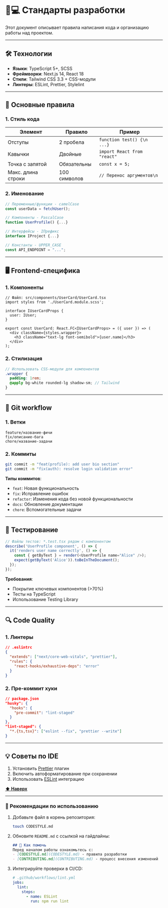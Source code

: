 # 🧑💻 Стандарты разработки

Этот документ описывает правила написания кода и организацию работы над проектом.

---

## 🛠 Технологии

- **Языки**: TypeScript 5+, SCSS
- **Фреймворки**: Next.js 14, React 18
- **Стили**: Tailwind CSS 3.3 + CSS-модули
- **Линтеры**: ESLint, Prettier, Stylelint

---

## 📜 Основные правила

### 1. Стиль кода

| Элемент               | Правило                          | Пример                     |
|-----------------------|----------------------------------|----------------------------|
| Отступы               | 2 пробела                       | `function test() {\n  ...}`|
| Кавычки               | Двойные                         | `import React from "react"`|
| Точка с запятой       | Обязательны                     | `const x = 5;`            |
| Макс. длина строки    | 100 символов                    | `// Перенос аргументов\n` |

### 2. Именование

```typescript
// Переменные/функции - camelCase
const userData = fetchUser();

// Компоненты - PascalCase
function UserProfile() {...}

// Интерфейсы - IПрефикс
interface IProject {...}

// Константы - UPPER_CASE
const API_ENDPOINT = "...";
```

---

## 🖥 Frontend-специфика

### 1. Компоненты

```tsx
// Файл: src/components/UserCard/UserCard.tsx
import styles from './UserCard.module.scss';

interface IUserCardProps {
  user: IUser;
}

export const UserCard: React.FC<IUserCardProps> = ({ user }) => (
  <div className={styles.wrapper}>
    <h3 className="text-lg font-semibold">{user.name}</h3>
  </div>
);
```

### 2. Стилизация

```scss
// Использовать CSS-модули для компонентов
.wrapper {
  padding: 1rem;
  @apply bg-white rounded-lg shadow-sm; // Tailwind
}
```

---

## 🌿 Git workflow

### 1. Ветки

```text
feature/название-фичи
fix/описание-бага
chore/название-задачи
```

### 2. Коммиты

```bash
git commit -m "feat(profile): add user bio section"
git commit -m "fix(auth): resolve login validation error"
```

**Типы коммитов**:

- `feat`: Новая функциональность
- `fix`: Исправление ошибок
- `refactor`: Изменения кода без новой функциональности
- `docs`: Обновление документации
- `chore`: Вспомогательные задачи

---

## 🧪 Тестирование

```typescript
// Файлы тестов: *.test.tsx рядом с компонентом
describe('UserProfile component', () => {
  it('renders user name correctly', () => {
    const { getByText } = render(<UserProfile name="Alice" />);
    expect(getByText('Alice')).toBeInTheDocument();
  });
});
```

**Требования**:

- Покрытие ключевых компонентов (>70%)
- Тесты на TypeScript
- Использование Testing Library

---

## 🔍 Code Quality

### 1. Линтеры

```json
// .eslintrc
{
  "extends": ["next/core-web-vitals", "prettier"],
  "rules": {
    "react-hooks/exhaustive-deps": "error"
  }
}
```

### 2. Пре-коммит хуки

```json
// package.json
"husky": {
  "hooks": {
    "pre-commit": "lint-staged"
  }
},
"lint-staged": {
  "*.{ts,tsx}": ["eslint --fix", "prettier --write"]
}
```

---

## 💡 Советы по IDE

1. Установить [Prettier](https://prettier.io/) плагин
2. Включить автоформатирование при сохранении
3. Использовать [ESLint](https://eslint.org/) интеграцию

**[⬆ Наверх](#-стандарты-разработки)**

---

### 🚀 Рекомендации по использованию

1. Добавьте файл в корень репозитория:  

   ```bash
   touch CODESTYLE.md
   ```

2. Обновите `README.md` с ссылкой на гайдлайны:  

   ```markdown
   ## 🤝 Как помочь
   Перед началом работы ознакомьтесь с:
   - [CODESTYLE.md](CODESTYLE.md) - правила разработки
   - [CONTRIBUTING.md](CONTRIBUTING.md) - процесс внесения изменений
   ```

3. Интегрируйте проверки в CI/CD:  

   ```yml
   # .github/workflows/lint.yml
   jobs:
     lint:
       steps:
         - name: ESLint
           run: npm run lint
   ```
